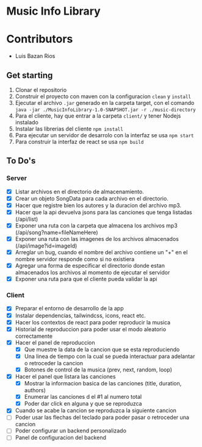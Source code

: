 # Music Info Library

# Contributors

- Luis Bazan Rios

## Get starting
1. Clonar el repositorio
2. Construir el proyecto con maven con la configuracion `clean` y `install`
3. Ejecutar el archivo `.jar` generado en la carpeta target, con el comando `java -jar ./MusicInfoLibrary-1.0-SNAPSHOT.jar -r ./music-directory`
4. Para el cliente, hay que entrar a la carpeta `client/` y tener Nodejs instalado
5. Instalar las librerias del cliente `npm install`
6. Para ejecutar un servidor de desarrolo con la interfaz se usa `npm start`
7. Para construir la interfaz de react se usa `npm build`

## To Do's

### Server

- [x] Listar archivos en el directorio de almacenamiento.
- [x] Crear un objeto SongData para cada archivo en el directorio.
- [x] Hacer que registre bien los autores y la duracion del archivo mp3.
- [x] Hacer que la api devuelva jsons para las canciones que tenga listadas (/api/list)
- [x] Exponer una ruta con la carpeta que almacena los archivos mp3 (/api/song?name=fileNameHere)
- [x] Exponer una ruta con las imagenes de los archivos almacenados (/api/image?id=imageId)
- [x] Arreglar un bug, cuando el nombre del archivo contiene un "+" en el nombre servidor responde como si no existiera
- [x] Agregar una forma de especificar el directorio donde estan almacenados los archivos al momento de ejecutar el servidor
- [x] Exponer una ruta para que el cliente pueda validar la api

### Client

- [x] Preparar el entorno de desarrollo de la app
- [x] Instalar dependencias, tailwindcss, icons, react etc.
- [x] Hacer los contextos de react para poder reproducir la musica
- [x] Historial de reproduccion para poder usar el modo aleatorio correctamente
- [x] Hacer el panel de reproduccion
  - [x] Que muestre la data de la cancion que se esta reproduciendo
  - [x] Una linea de tiempo con la cual se pueda interactuar para adelantar o retroceder la cancion
  - [x] Botones de control de la musica (prev, next, random, loop)
- [x] Hacer el panel que listara las canciones
  - [x] Mostrar la informacion basica de las canciones (title, duration, authors)
  - [x] Enumerar las canciones d el #1 al numero total
  - [x] Poder dar click en alguna y que se reproduzca
- [x] Cuando se acabe la cancion se reproduzca la siguiente cancion
- [ ] Poder usar las flechas del teclado para poder pasar o retroceder una cancion
- [ ] Poder configurar un backend personalizado
- [ ] Panel de configuracion del backend